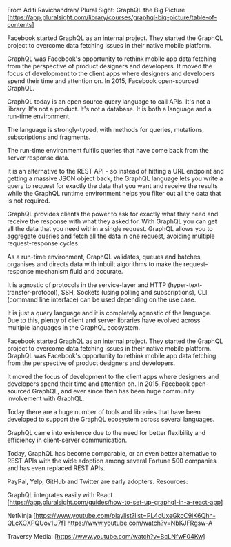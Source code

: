 From Aditi Ravichandran/ Plural Sight: GraphQL the Big Picture
[https://app.pluralsight.com/library/courses/graphql-big-picture/table-of-contents]

Facebook started GraphQL as an internal project. They started the GraphQL project to overcome data fetching issues in their native mobile platform. 

GraphQL was Facebook's opportunity to rethink mobile app data fetching from the perspective of product designers and developers. It moved the focus of development to the client apps where designers and developers spend their time and attention on. In 2015, Facebook open-sourced GraphQL.

GraphQL today is an open source query language to call APIs. It's not a library. It's not a product. It's not a database. It is both a language and a run-time environment.

The language is strongly-typed, with methods for queries, mutations, subscriptions and fragments.

The run-time environment fulfils queries that have come back from the server response data.

It is an alternative to the REST API - so instead of hitting a URL endpoint and getting a massive JSON object back, the GraphQL language lets you write a query to request for exactly the data that you want and receive the results while the GraphQL runtime environment helps you filter out all the data that is not required.

GraphQL provides clients the power to ask for exactly what they need and receive the response with what they asked for. With GraphQL you can get all the data that you need within a single request. GraphQL allows you to aggregate queries and fetch all the data in one request, avoiding multiple request-response cycles.

As a run-time environment, GraphQL validates, queues and batches, organises and directs data with inbuilt algorithms to make the request-response mechanism fluid and accurate.

It is agnostic of protocols in the service-layer and HTTP (hyper-text-transfer-protocol), SSH, Sockets (using polling and subscriptions), CLI (command line interface) can be used depending on the use case.

It is just a query language and it is completely agnostic of the language. Due to this, plenty of client and server libraries have evolved across multiple languages in the GraphQL ecosystem.

Facebook started GraphQL as an internal project. They started the GraphQL project to overcome data fetching issues in their native mobile platform. GraphQL was Facebook's opportunity to rethink mobile app data fetching from the perspective of product designers and developers.

It moved the focus of development to the client apps where designers and developers spend their time and attention on. In 2015, Facebook open-sourced GraphQL, and ever since then has been huge community involvement with GraphQL.

Today there are a huge number of tools and libraries that have been developed to support the GraphQL ecosystem across several languages.

GraphQL came into existence due to the need for better flexibility and efficiency in client-server communication.

Today, GraphQL has become comparable, or an even better alternative to REST APIs with the wide adoption among several Fortune 500 companies and has even replaced REST APIs.

PayPal, Yelp, GitHub and Twitter are early adopters.
Resources:

GraphQL integrates easily with React [https://app.pluralsight.com/guides/how-to-set-up-graphql-in-a-react-app]

NetNinja [https://www.youtube.com/playlist?list=PL4cUxeGkcC9iK6Qhn-QLcXCXPQUov1U7f]
https://www.youtube.com/watch?v=NbKJFRgsw-A

Traversy Media:
[https://www.youtube.com/watch?v=BcLNfwF04Kw]
